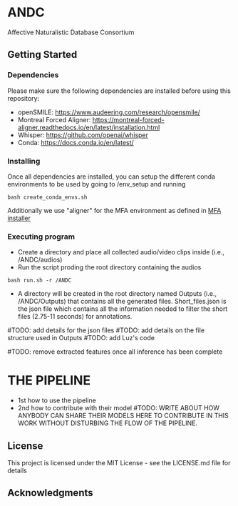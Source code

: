 # ANDC
Affective Naturalistic Database Consortium


## Getting Started

### Dependencies

Please make sure the following dependencies are installed before using this repository:

* openSMILE: https://www.audeering.com/research/opensmile/
* Montreal Forced Aligner: https://montreal-forced-aligner.readthedocs.io/en/latest/installation.html
* Whisper: https://github.com/openai/whisper
* Conda: https://docs.conda.io/en/latest/

### Installing
Once all dependencies are installed, you can setup the different conda environments to be used by going to /env_setup and running 
```
bash create_conda_envs.sh
```
Additionally we use "aligner" for the MFA environment as defined in [MFA installer](https://montreal-forced-aligner.readthedocs.io/en/latest/installation.html)

### Executing program
* Create a directory and place all collected audio/video clips inside (i.e., /ANDC/audios)
* Run the script proding the root directory containing the audios
```
bash run.sh -r /ANDC
```
* A directory will be created in the root directory named Outputs (i.e., /ANDC/Outputs) that contains all the generated files. Short_files.json is the json file which contains all the information needed to filter the short files (2.75-11 seconds) for annotations.

#TODO: add details for the json files
#TODO: add details on the file structure used in Outputs
#TODO: add Luz's code


#TODO: remove extracted features once all inference has been complete


# THE PIPELINE 
* 1st how to use the pipeline
* 2nd how to contribute with their model
#TODO: WRITE ABOUT HOW ANYBODY CAN SHARE THEIR MODELS HERE TO CONTRIBUTE IN THIS WORK WITHOUT DISTURBING THE FLOW OF THE PIPELINE.


## License

This project is licensed under the MIT License - see the LICENSE.md file for details

## Acknowledgments
